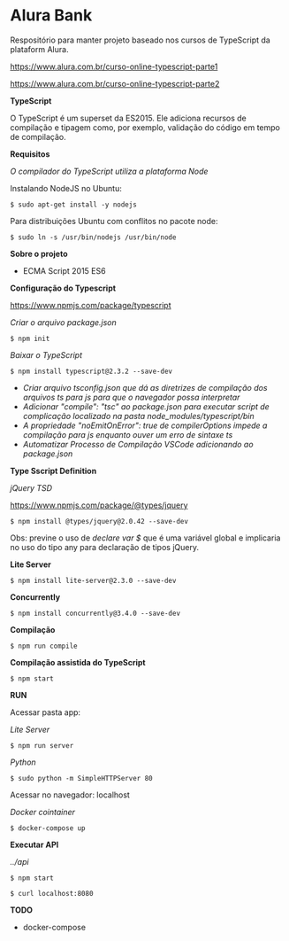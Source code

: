 # Alura Bank

Respositório para manter projeto baseado nos cursos de TypeScript da plataform Alura.

https://www.alura.com.br/curso-online-typescript-parte1

https://www.alura.com.br/curso-online-typescript-parte2

**TypeScript**

O TypeScript é um superset da ES2015. Ele adiciona recursos de compilação e tipagem como, por exemplo, validação do código em tempo de compilação.

**Requisitos**

_O compilador do TypeScript utiliza a plataforma Node_

Instalando NodeJS no Ubuntu:

`$ sudo apt-get install -y nodejs
`

Para distribuições Ubuntu com conflitos no pacote node:

`$ sudo ln -s /usr/bin/nodejs /usr/bin/node
`

**Sobre o projeto**

- ECMA Script 2015 ES6 

**Configuração do Typescript**

https://www.npmjs.com/package/typescript

_Criar o arquivo package.json_

`$ npm init
`

_Baixar o TypeScript_

`$ npm install typescript@2.3.2 --save-dev
`

- _Criar arquivo tsconfig.json que dá as diretrizes de compilação dos arquivos ts para js para que o navegador possa interpretar_
- _Adicionar  "compile": "tsc" ao package.json para executar script de complicação localizado na pasta node_modules/typescript/bin_
- _A propriedade "noEmitOnError": true de compilerOptions impede a compilação para js enquanto ouver um erro de sintaxe ts_
- _Automatizar Processo de Compilação VSCode adicionando ao package.json_


**Type Sscript Definition**

_jQuery TSD_

https://www.npmjs.com/package/@types/jquery

` $ npm install @types/jquery@2.0.42 --save-dev
`

Obs: previne o uso de _declare var $_ que é uma variável global e implicaria no uso do tipo any para declaração de tipos jQuery.


**Lite Server**

` $ npm install lite-server@2.3.0 --save-dev
`


**Concurrently**

` $ npm install concurrently@3.4.0 --save-dev
`


**Compilação**

`$ npm run compile
`

**Compilação assistida do TypeScript**

`$ npm start
`

**RUN**

Acessar pasta app:

_Lite Server_

`$ npm run server
`


_Python_

`$ sudo python -m SimpleHTTPServer 80
`

Acessar no navegador: localhost

_Docker cointainer_ 

`$ docker-compose up
`

**Executar API**

_../api_


`$ npm start
`


`$ curl localhost:8080
`



**TODO**

- docker-compose